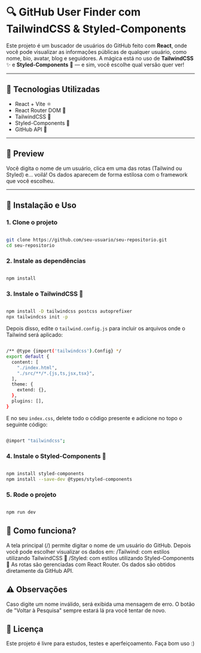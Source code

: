 # 🔍 GitHub User Finder com TailwindCSS & Styled-Components

Este projeto é um buscador de usuários do GitHub feito com **React**, onde você pode visualizar as informações públicas de qualquer usuário, como nome, bio, avatar, blog e seguidores. A mágica está no uso de **TailwindCSS** ✨ e **Styled-Components** 🎨 — e sim, você escolhe qual versão quer ver!

---

## 🚀 Tecnologias Utilizadas

- React + Vite ⚛️
- React Router DOM 🔁
- TailwindCSS 💨
- Styled-Components 💅
- GitHub API 🔗

---
## 📸 Preview

Você digita o nome de um usuário, clica em uma das rotas (Tailwind ou Styled) e... voilá! Os dados aparecem de forma estilosa com o framework que você escolheu.

---

## 🧰 Instalação e Uso

### 1. Clone o projeto
```bash

git clone https://github.com/seu-usuario/seu-repositorio.git
cd seu-repositorio

```

### 2. Instale as dependências
```bash

npm install

```

### 3. Instale o TailwindCSS 💨
```bash

npm install -D tailwindcss postcss autoprefixer
npx tailwindcss init -p

```
Depois disso, edite o `tailwind.config.js` para incluir os arquivos onde o Tailwind será aplicado:

```bash

/** @type {import('tailwindcss').Config} */
export default {
  content: [
    "./index.html",
    "./src/**/*.{js,ts,jsx,tsx}",
  ],
  theme: {
    extend: {},
  },
  plugins: [],
}

```
E no seu `index.css`, delete todo o código presente e adicione no topo o seguinte código:

```bash

@import "tailwindcss";

```

### 4. Instale o Styled-Components 💅
```bash

npm install styled-components
npm install --save-dev @types/styled-components


```

### 5. Rode o projeto
```bash

npm run dev


```

## 📂 Como funciona?
A tela principal (/) permite digitar o nome de um usuário do GitHub.
Depois você pode escolher visualizar os dados em:
    /Tailwind: com estilos utilizando TailwindCSS 💨
    /Styled: com estilos utilizando Styled-Components 💅
As rotas são gerenciadas com React Router.
Os dados são obtidos diretamente da GitHub API.

## ⚠️ Observações
Caso digite um nome inválido, será exibida uma mensagem de erro.
O botão de "Voltar à Pesquisa" sempre estará lá pra você tentar de novo.

## 📃 Licença
Este projeto é livre para estudos, testes e aperfeiçoamento. Faça bom uso :)